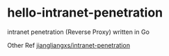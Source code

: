 # hello-intranet-penetration
intranet penetration (Reverse Proxy) written in Go


Other Ref
[jiangliangxs/intranet-penetration](https://github.com/jiangliangxs/intranet-penetration)
